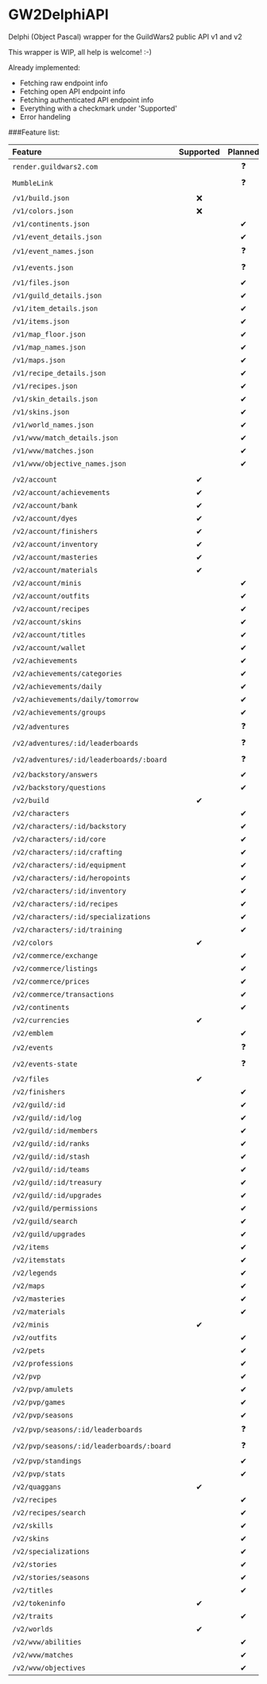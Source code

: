 # GW2DelphiAPI
Delphi (Object Pascal) wrapper for the GuildWars2 public API v1 and v2

This wrapper is WIP, all help is welcome! :-)

Already implemented:  
* Fetching raw endpoint info
* Fetching open API endpoint info
* Fetching authenticated API endpoint info
* Everything with a checkmark under 'Supported'
* Error handeling

###Feature list:

| Feature                                   | Supported | Planned |  
| :------                                   | :------:  | :------: |  
| `render.guildwars2.com`                   |           | ❓️       |  
| `MumbleLink`                              |           | ❓️       |  
| `/v1/build.json`                          | ❌         |         |  
| `/v1/colors.json`                         | ❌         |         |  
| `/v1/continents.json`                     |           | ✔       |  
| `/v1/event_details.json`                  |           | ✔       |  
| `/v1/event_names.json`                    |           | ❓️       |  
| `/v1/events.json`                         |           | ❓️       |  
| `/v1/files.json`                          |           | ✔       |  
| `/v1/guild_details.json`                  |           | ✔       |  
| `/v1/item_details.json`                   |           | ✔       |  
| `/v1/items.json`                          |           | ✔       |  
| `/v1/map_floor.json`                      |           | ✔       |  
| `/v1/map_names.json`                      |           | ✔       |  
| `/v1/maps.json`                           |           | ✔       |  
| `/v1/recipe_details.json`                 |           | ✔       |  
| `/v1/recipes.json`                        |           | ✔       |  
| `/v1/skin_details.json`                   |           | ✔       |  
| `/v1/skins.json`                          |           | ✔       |  
| `/v1/world_names.json`                    |           | ✔       |  
| `/v1/wvw/match_details.json`              |           | ✔       |  
| `/v1/wvw/matches.json`                    |           | ✔       |  
| `/v1/wvw/objective_names.json`            |           | ✔       |  
|                                           |           |         |  
| `/v2/account`                             | ✔         |         |  
| `/v2/account/achievements`                | ✔         |         |  
| `/v2/account/bank`                        | ✔         |         |  
| `/v2/account/dyes`                        | ✔         |         |  
| `/v2/account/finishers`                   | ✔         |         |  
| `/v2/account/inventory`                   | ✔         |         |  
| `/v2/account/masteries`                   | ✔         |         |  
| `/v2/account/materials`                   | ✔         |         |  
| `/v2/account/minis`                       |           | ✔       |  
| `/v2/account/outfits`                     |           | ✔       |  
| `/v2/account/recipes`                     |           | ✔       |  
| `/v2/account/skins`                       |           | ✔       |  
| `/v2/account/titles`                      |           | ✔       |  
| `/v2/account/wallet`                      |           | ✔       |  
| `/v2/achievements`                        |           | ✔       |  
| `/v2/achievements/categories`             |           | ✔       |  
| `/v2/achievements/daily`                  |           | ✔       |  
| `/v2/achievements/daily/tomorrow`         |           | ✔       |  
| `/v2/achievements/groups`                 |           | ✔       |  
| `/v2/adventures`                          |           | ❓️       |  
| `/v2/adventures/:id/leaderboards`         |           | ❓️       |  
| `/v2/adventures/:id/leaderboards/:board`  |           | ❓️       |  
| `/v2/backstory/answers`                   |           | ✔       |  
| `/v2/backstory/questions`                 |           | ✔       |  
| `/v2/build`                               | ✔         |         |  
| `/v2/characters`                          |           | ✔       |  
| `/v2/characters/:id/backstory`            |           | ✔       |  
| `/v2/characters/:id/core`                 |           | ✔       |  
| `/v2/characters/:id/crafting`             |           | ✔       |  
| `/v2/characters/:id/equipment`            |           | ✔       |  
| `/v2/characters/:id/heropoints`           |           | ✔       |  
| `/v2/characters/:id/inventory`            |           | ✔       |  
| `/v2/characters/:id/recipes`              |           | ✔       |  
| `/v2/characters/:id/specializations`      |           | ✔       |  
| `/v2/characters/:id/training`             |           | ✔       |  
| `/v2/colors`                              | ✔         |         |  
| `/v2/commerce/exchange`                   |           | ✔       |  
| `/v2/commerce/listings`                   |           | ✔       |  
| `/v2/commerce/prices`                     |           | ✔       |  
| `/v2/commerce/transactions`               |           | ✔       |  
| `/v2/continents`                          |           | ✔       |  
| `/v2/currencies`                          | ✔         |         |  
| `/v2/emblem`                              |           | ✔       |  
| `/v2/events`                              |           | ❓️       |  
| `/v2/events-state`                        |           | ❓️       |  
| `/v2/files`                               | ✔         |         |  
| `/v2/finishers`                           |           | ✔       |  
| `/v2/guild/:id`                           |           | ✔       |  
| `/v2/guild/:id/log`                       |           | ✔       |  
| `/v2/guild/:id/members`                   |           | ✔       |  
| `/v2/guild/:id/ranks`                     |           | ✔       |  
| `/v2/guild/:id/stash`                     |           | ✔       |  
| `/v2/guild/:id/teams`                     |           | ✔       |  
| `/v2/guild/:id/treasury`                  |           | ✔       |  
| `/v2/guild/:id/upgrades`                  |           | ✔       |  
| `/v2/guild/permissions`                   |           | ✔       |  
| `/v2/guild/search`                        |           | ✔       |  
| `/v2/guild/upgrades`                      |           | ✔       |  
| `/v2/items`                               |           | ✔       |  
| `/v2/itemstats`                           |           | ✔       |  
| `/v2/legends`                             |           | ✔       |  
| `/v2/maps`                                |           | ✔       |  
| `/v2/masteries`                           |           | ✔       |  
| `/v2/materials`                           |           | ✔       |  
| `/v2/minis`                               | ✔         |         |  
| `/v2/outfits`                             |           | ✔       |  
| `/v2/pets`                                |           | ✔       |  
| `/v2/professions`                         |           | ✔       |  
| `/v2/pvp`                                 |           | ✔       |  
| `/v2/pvp/amulets`                         |           | ✔       |  
| `/v2/pvp/games`                           |           | ✔       |  
| `/v2/pvp/seasons`                         |           | ✔       |  
| `/v2/pvp/seasons/:id/leaderboards`        |           | ❓️       |  
| `/v2/pvp/seasons/:id/leaderboards/:board` |           | ❓️       |  
| `/v2/pvp/standings`                       |           | ✔       |  
| `/v2/pvp/stats`                           |           | ✔       |  
| `/v2/quaggans`                            | ✔         |         |  
| `/v2/recipes`                             |           | ✔       |  
| `/v2/recipes/search`                      |           | ✔       |  
| `/v2/skills`                              |           | ✔       |  
| `/v2/skins`                               |           | ✔       |  
| `/v2/specializations`                     |           | ✔       |  
| `/v2/stories`                             |           | ✔       |  
| `/v2/stories/seasons`                     |           | ✔       |  
| `/v2/titles`                              |           | ✔       |  
| `/v2/tokeninfo`                           | ✔         |         |  
| `/v2/traits`                              |           | ✔       |  
| `/v2/worlds`                              | ✔         |         |  
| `/v2/wvw/abilities`                       |           | ✔       |  
| `/v2/wvw/matches`                         |           | ✔       |  
| `/v2/wvw/objectives`                      |           | ✔       |  
